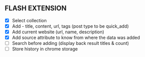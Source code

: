 ## FLASH EXTENSION

- [x] Select collection
- [x] Add - title, content, url, tags (post type to be quick_add)
- [x] Add current website (url, name, description)
- [x] Add source attribute to know from where the data was added
- [ ] Search before adding (display back result titles & count)
- [ ] Store history in chrome storage
